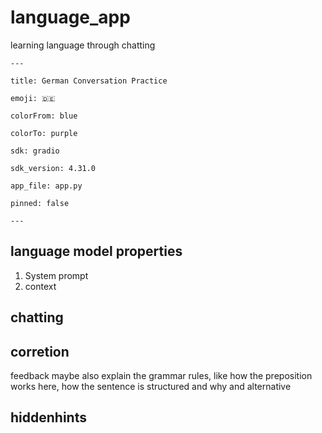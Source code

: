 # language_app
learning language through chatting



```
---

title: German Conversation Practice

emoji: 🇩🇪

colorFrom: blue

colorTo: purple

sdk: gradio

sdk_version: 4.31.0

app_file: app.py

pinned: false

---
```

## language model properties
1. System prompt
2. context


## chatting

## corretion
feedback maybe also explain the grammar rules, like how the preposition works here, how the sentence is structured and why
and alternative

## hiddenhints



